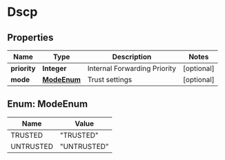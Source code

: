 # Dscp

## Properties
Name | Type | Description | Notes
------------ | ------------- | ------------- | -------------
**priority** | **Integer** | Internal Forwarding Priority |  [optional]
**mode** | [**ModeEnum**](#ModeEnum) | Trust settings |  [optional]

<a name="ModeEnum"></a>
## Enum: ModeEnum
Name | Value
---- | -----
TRUSTED | &quot;TRUSTED&quot;
UNTRUSTED | &quot;UNTRUSTED&quot;
